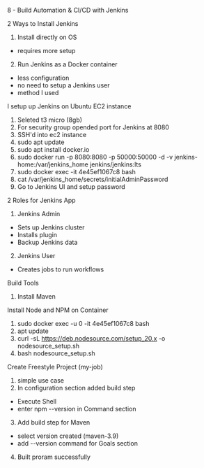 8 - Build Automation & CI/CD with Jenkins

2 Ways to Install Jenkins

1. Install directly on OS

- requires more setup

2. Run Jenkins as a Docker container

- less configuration
- no need to setup a Jenkins user
- method I used

I setup up Jenkins on Ubuntu EC2 instance

1. Seleted t3 micro (8gb)
2. For security group opended port for Jenkins at 8080
3. SSH'd into ec2 instance
4. sudo apt update
5. sudo apt install docker.io
6. sudo docker run -p 8080:8080 -p 50000:50000 -d -v jenkins-home:/var/jenkins_home jenkins/jenkins:lts
7. sudo docker exec -it 4e45ef1067c8 bash
8. cat /var/jenkins_home/secrets/initialAdminPassword
9. Go to Jenkins UI and setup password

2 Roles for Jenkins App

1. Jenkins Admin

- Sets up Jenkins cluster
- Installs plugin
- Backup Jenkins data

2. Jenkins User

- Creates jobs to run workflows

Build Tools

1. Install Maven

Install Node and NPM on Container

1. sudo docker exec -u 0 -it 4e45ef1067c8 bash
2. apt update
3. curl -sL https://deb.nodesource.com/setup_20.x -o nodesource_setup.sh
4. bash nodesource_setup.sh

Create Freestyle Project (my-job)

1. simple use case
2. In configuration section added build step

- Execute Shell
- enter npm --version in Command section

3. Add build step for Maven

- select version created (maven-3.9)
- add --version command for Goals section

4. Built proram successfully

